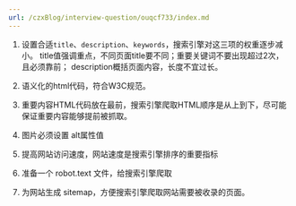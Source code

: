 ```yaml
---
url: /czxBlog/interview-question/ouqcf733/index.md
---
```

1. 设置合适`title`、`description`、`keywords`，搜索引擎对这三项的权重逐步减小。
   title值强调重点，不同页面title要不同；重要关键词不要出现超过2次，且必须靠前；
   description概括页面内容，长度不宜过长。

2. 语义化的html代码，符合W3C规范。

3. 重要内容HTML代码放在最前，搜索引擎爬取HTML顺序是从上到下，尽可能保证重要内容能够提前被抓取。

4. 图片必须设置 alt属性值

5. 提高网站访问速度，网站速度是搜索引擎排序的重要指标

6. 准备一个 robot.text 文件，给搜索引擎爬取

7. 为网站生成 sitemap，方便搜索引擎爬取网站需要被收录的页面。
